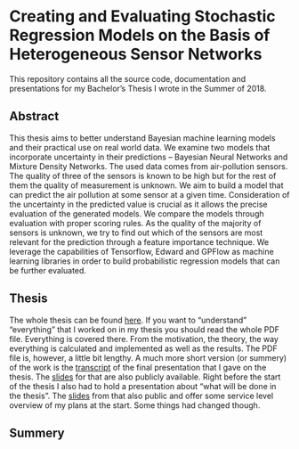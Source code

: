 # Creating and Evaluating Stochastic Regression Models on the Basis of Heterogeneous Sensor Networks

This repository contains all the source code, documentation and presentations for my Bachelor&rsquo;s Thesis I wrote in the Summer of 2018.


## Abstract

This thesis aims to better understand Bayesian machine learning models and their practical use on real world data. We examine two models that incorporate uncertainty in their predictions – Bayesian Neural Networks and Mixture Density Networks. The used data comes from air-pollution sensors. The quality of three of the sensors is known to be high but for the rest of them the quality of measurement is unknown. We aim to build a model that can predict the air pollution at some sensor at a given time. Consideration of the uncertainty in the predicted value is crucial as it allows the precise evaluation of the generated models. We compare the models through evaluation with proper scoring rules. As the quality of the majority of sensors is unknown, we try to find out which of the sensors are most relevant for the prediction through a feature importance technique. We leverage the capabilities of Tensorflow, Edward and GPFlow as machine learning libraries in order to build probabilistic regression models that can be further evaluated.


## Thesis

The whole thesis can be found [here](./Thesis/thesis.pdf). If you want to &ldquo;understand&rdquo; &ldquo;everything&rdquo; that I worked on in my thesis you should read the whole PDF file. Everything is covered there. From the motivation, the theory, the way everything is calculated and implemented as well as the results. The PDF file is, however, a little bit lengthy. A much more short version (or summery) of the work is the [transcript](./Final-Presentation/Sayings/final-pres-english.md) of the final presentation that I gave on the thesis. The [slides](./Final-Presentation/Final-Vortrag.pdf) for that are also publicly available. Right before the start of the thesis I also had to hold a presentation about &ldquo;what will be done in the thesis&rdquo;. The [slides](./BA-Vortrag/BA-Vortrag.pdf) from that also public and offer some service level overview of my plans at the start. Some things had changed though.


## Summery
